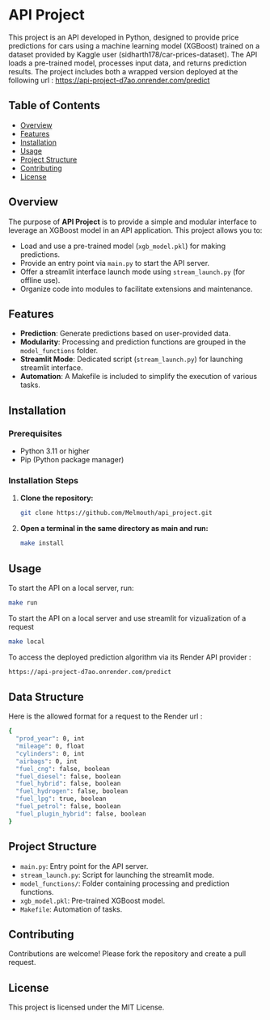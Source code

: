 # API Project

This project is an API developed in Python, designed to provide price predictions for cars using a machine learning model (XGBoost) trained on a dataset provided by Kaggle user (sidharth178/car-prices-dataset). The API loads a pre-trained model, processes input data, and returns prediction results. The project includes both a wrapped version deployed at the following url : <https://api-project-d7ao.onrender.com/predict>

## Table of Contents

- [Overview](#overview)
- [Features](#features)
- [Installation](#installation)
- [Usage](#usage)
- [Project Structure](#project-structure)
- [Contributing](#contributing)
- [License](#license)

## Overview

The purpose of **API Project** is to provide a simple and modular interface to leverage an XGBoost model in an API application. This project allows you to:

- Load and use a pre-trained model (`xgb_model.pkl`) for making predictions.
- Provide an entry point via `main.py` to start the API server.
- Offer a streamlit interface launch mode using `stream_launch.py` (for offline use).
- Organize code into modules to facilitate extensions and maintenance.

## Features

- **Prediction**: Generate predictions based on user-provided data.
- **Modularity**: Processing and prediction functions are grouped in the `model_functions` folder.
- **Streamlit Mode**: Dedicated script (`stream_launch.py`) for launching streamlit interface.
- **Automation**: A Makefile is included to simplify the execution of various tasks.

## Installation

### Prerequisites

- Python 3.11 or higher
- Pip (Python package manager)

### Installation Steps

1. **Clone the repository:**
    ```bash
    git clone https://github.com/Melmouth/api_project.git
    ```

2. **Open a terminal in the same directory as main and run:**
    ```bash 
    make install
    ```

## Usage

To start the API on a local server, run:
```bash
make run
```
To start the API on a local server and use streamlit for vizualization of a request

```bash
make local
```
To access the deployed prediction algorithm via its Render API provider :
```bash
https://api-project-d7ao.onrender.com/predict
```
## Data Structure

Here is the allowed format for a request to the Render url :
```bash
{
  "prod_year": 0, int
  "mileage": 0, float
  "cylinders": 0, int
  "airbags": 0, int
  "fuel_cng": false, boolean
  "fuel_diesel": false, boolean
  "fuel_hybrid": false, boolean
  "fuel_hydrogen": false, boolean
  "fuel_lpg": true, boolean
  "fuel_petrol": false, boolean
  "fuel_plugin_hybrid": false, boolean
}
```


## Project Structure

- `main.py`: Entry point for the API server.
- `stream_launch.py`: Script for launching the streamlit mode.
- `model_functions/`: Folder containing processing and prediction functions.
- `xgb_model.pkl`: Pre-trained XGBoost model.
- `Makefile`: Automation of tasks.

## Contributing

Contributions are welcome! Please fork the repository and create a pull request.

## License

This project is licensed under the MIT License.
